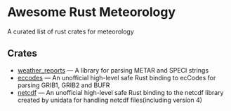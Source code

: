 # Awesome Rust Meteorology

A curated list of rust crates for meteorology

## Crates

 *   [weather_reports](https://docs.rs/crate/weather-reports/latest) — A library for parsing METAR and SPECI strings
 *   [eccodes](https://docs.rs/eccodes/latest/eccodes/) — An unofficial high-level safe Rust binding to ecCodes for parsing GRIB1, GRIB2 and BUFR
 *   [netcdf](https://docs.rs/netcdf/latest/netcdf/) — An unofficial high-level safe Rust binding to the netcdf library created by unidata for handling netcdf files(including version 4)
